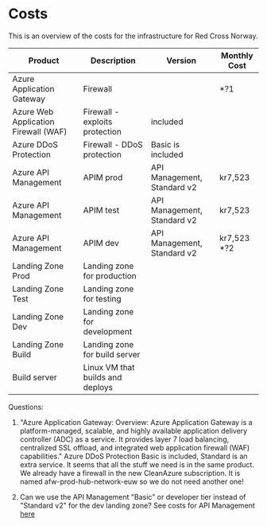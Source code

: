 # Costs

This is an overview of the costs for the infrastructure for Red Cross Norway.

| Product                              | Description                               | Version                      | Monthly Cost |
|--------------------------------------|-------------------------------------------|------------------------------|--------------|
| Azure Application Gateway            | Firewall                                  |                              |     *?1      |
| Azure Web Application Firewall (WAF) | Firewall - exploits protection            |        included              |              |
| Azure DDoS Protection                | Firewall - DDoS protection                |  Basic is included           |              |
| Azure API Management                 | APIM prod                                 | API Management, Standard v2  | kr7,523      |
| Azure API Management                 | APIM test                                 | API Management, Standard v2  | kr7,523      |
| Azure API Management                 | APIM dev                                  | API Management, Standard v2  | kr7,523  *?2 |
| Landing Zone Prod                    | Landing zone for production               |                              |              |
| Landing Zone Test                    | Landing zone for testing                  |                              |              |
| Landing Zone Dev                     | Landing zone for development              |                              |              |
| Landing Zone Build                   | Landing zone for build server             |                              |              |
| Build server                         | Linux VM that builds and deploys          |                              |              |

Questions:

1) "Azure Application Gateway: Overview: Azure Application Gateway is a platform-managed, scalable, and highly available application delivery controller (ADC) as a service. It provides layer 7 load balancing, centralized SSL offload, and integrated web application firewall (WAF) capabilities."
Azure DDoS Protection Basic is included, Standard is an extra service.
It seems that all the stuff we need is in the same product.
We already have a firewall in the new CleanAzure subscription. It is named afw-prod-hub-network-euw so we do not need another one!

2) Can we use the API Management "Basic" or developer tier instead of "Standard v2" for the dev landing zone?
 See costs for API Management [here](https://azure.microsoft.com/en-us/pricing/details/api-management/)

